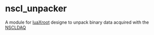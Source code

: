 # nscl_unpacker

A module for [luaXroot](https://github.com/zupalex/luaXroot) designe to unpack binary data acquired 
with the [NSCLDAQ](http://docs.nscl.msu.edu/daq/11.0/index.html)
